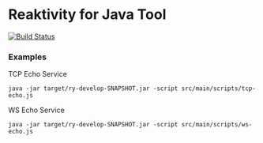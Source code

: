 # Reaktivity for Java Tool

[![Build Status][build-status-image]][build-status]

[build-status-image]: https://travis-ci.org/reaktivity/ry.java.svg?branch=develop
[build-status]: https://travis-ci.org/reaktivity/ry.java

### Examples

TCP Echo Service
```
java -jar target/ry-develop-SNAPSHOT.jar -script src/main/scripts/tcp-echo.js
```

WS Echo Service
```
java -jar target/ry-develop-SNAPSHOT.jar -script src/main/scripts/ws-echo.js
```
